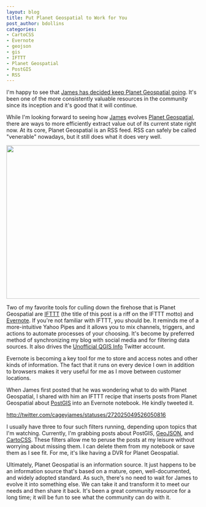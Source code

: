 ```yaml
---
layout: blog
title: Put Planet Geospatial to Work for You
post_author: bdollins
categories:
- CartoCSS
- Evernote
- geojson
- gis
- IFTTT
- Planet Geospatial
- PostGIS
- RSS
---
```


I'm happy to see that <a href="http://www.spatiallyadjusted.com/2012/11/24/planet-geospatial-the-way-forward/" target="_blank">James has decided keep Planet Geospatial going</a>. It's been one of the more consistently valuable resources in the community since its inception and it's good that it will continue.

While I'm looking forward to seeing how <a href="http://twitter.com/cageyjames" target="_blank">James</a> evolves <a href="http://planetgs.com" target="_blank">Planet Geospatial</a>, there are ways to more efficiently extract value out of its current state right now. At its core, Planet Geospatial is an RSS feed. RSS can safely be called "venerable" nowadays, but it still does what it does very well.

<img alt="" class="aligncenter size-full wp-image-3002" height="400" src="http://geobabble.files.wordpress.com/2012/11/postgis_evernote1.png" title="PostGIS items from Planet Geospatial in Evernote" width="640" />

Two of my favorite tools for culling down the firehose that is Planet Geospatial are <a href="http://ifttt.com" target="_blank">IFTTT</a> (the title of this post is a riff on the IFTTT motto) and <a href="http://evernote.com/" target="_blank">Evernote</a>. If you're not familiar with IFTTT, you should be. It reminds me of a more-intuitive Yahoo Pipes and it allows you to mix channels, triggers, and actions to automate processes of your choosing. It's become by preferred method of synchronizing my blog with social media and for filtering data sources. It also drives the <a href="http://twitter.com/QGISInfo" target="_blank">Unofficial QGIS Info</a> Twitter account. <!--more-->

Evernote is becoming a key tool for me to store and access notes and other kinds of information. The fact that it runs on every device I own in addition to browsers makes it very useful for me as I move between customer locations.

When James first posted that he was wondering what to do with Planet Geospatial, I shared with him an IFTTT recipe that inserts posts from Planet Geospatial about <a href="http://www.postgis.org" target="_blank">PostGIS</a> into an Evernote notebook. He kindly tweeted it.

http://twitter.com/cageyjames/statuses/272025049526050816

I usually have three to four such filters running, depending upon topics that I'm watching. Currently, I'm grabbing posts about PostGIS, <a href="http://geojson.org" target="_blank">GeoJSON</a>, and <a href="http://mapbox.com/tilemill/docs/manual/carto/" target="_blank">CartoCSS</a>. These filters allow me to peruse the posts at my leisure without worrying about missing them. I can delete them from my notebook or save them as I see fit. For me, it's like having a DVR for Planet Geospatial.

Ultimately, Planet Geospatial is an information source. It just happens to be an information source that's based on a mature, open, well-documented, and widely adopted standard. As such, there's no need to wait for James to evolve it into something else. We can take it and transform it to meet our needs and then share it back. It's been a great community resource for a long time; it will be fun to see what the community can do with it.